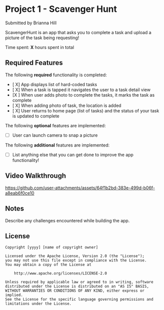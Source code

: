 # Project 1 - Scavenger Hunt

Submitted by Brianna Hill 

ScavengerHunt is an app that asks you to complete a task and upload a picture of the task being requesting!

Time spent: **X** hours spent in total

## Required Features

The following **required** functionality is completed:

- [ X] App displays list of hard-coded tasks
- [ X] When a task is tapped it navigates the user to a task detail view
- [X ] When user adds photo to complete the tasks, it marks the task as complete
- [ X] When adding photo of task, the location is added
- [ X] User returns to home page (list of tasks) and the status of your task is updated to complete
 
The following **optional** features are implemented:

- [ ] User can launch camera to snap a picture	

The following **additional** features are implemented:

- [ ] List anything else that you can get done to improve the app functionality!

## Video Walkthrough



https://github.com/user-attachments/assets/64f1b2bd-383e-499d-b06f-a8eab6f0ce10



## Notes

Describe any challenges encountered while building the app.

## License

    Copyright [yyyy] [name of copyright owner]

    Licensed under the Apache License, Version 2.0 (the "License");
    you may not use this file except in compliance with the License.
    You may obtain a copy of the License at

        http://www.apache.org/licenses/LICENSE-2.0

    Unless required by applicable law or agreed to in writing, software
    distributed under the License is distributed on an "AS IS" BASIS,
    WITHOUT WARRANTIES OR CONDITIONS OF ANY KIND, either express or implied.
    See the License for the specific language governing permissions and
    limitations under the License.
